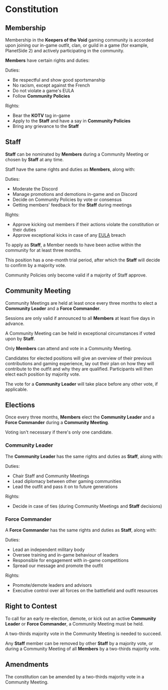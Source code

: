 # Constitution

## Membership

Membership in the **Keepers of the Void** gaming community is accorded upon joining our in-game outfit, clan, or guild in a game (for example, PlanetSide 2) and actively participating in the community.

**Members** have certain rights and duties:

Duties:

* Be respectful and show good sportsmanship
* No racism, except against the French
* Do not violate a game's EULA
* Follow **Community Policies**

Rights:

* Bear the **KOTV** tag in-game
* Apply to the **Staff** and have a say in **Community Policies**
* Bring any grievance to the **Staff**

## Staff

**Staff** can be nominated by **Members** during a Community Meeting or chosen by **Staff** at any time.

Staff have the same rights and duties as **Members**, along with:

Duties:

* Moderate the Discord
* Manage promotions and demotions in-game and on Discord
* Decide on Community Policies by vote or consensus
* Getting members' feedback for the **Staff** during meetings

Rights:

* Approve kicking out members if their actions violate the constitution or their duties
* Approve exceptional kicks in case of any [EULA](https://www.planetside2.com/eula) breach

To apply as **Staff**, a Member needs to have been active within the community for at least three months.

This position has a one-month trial period, after which the **Staff** will decide to confirm by a majority vote.

Community Policies only become valid if a majority of Staff approve.

## Community Meeting

Community Meetings are held at least once every three months to elect a **Community Leader** and a **Force Commander**.

Sessions are only valid if announced to all **Members** at least five days in advance.

A Community Meeting can be held in exceptional circumstances if voted upon by **Staff**.

Only **Members** can attend and vote in a Community Meeting.

Candidates for elected positions will give an overview of their previous contributions and gaming experience, lay out their plan on how they will contribute to the outfit and why they are qualified. Participants will then elect each position by majority vote.

The vote for a **Community Leader** will take place before any other vote, if applicable.

## Elections

Once every three months, **Members** elect the **Community Leader** and a **Force Commander** during a **Community Meeting**.

Voting isn't necessary if there's only one candidate.

### Community Leader

The **Community Leader** has the same rights and duties as **Staff**, along with:

Duties:

* Chair Staff and Community Meetings
* Lead diplomacy between other gaming communities
* Lead the outfit and pass it on to future generations

Rights:

* Decide in case of ties (during Community Meetings and **Staff** decisions)

### Force Commander

A **Force Commander** has the same rights and duties as **Staff**, along with:

Duties:

* Lead an independent military body
* Oversee training and in-game behaviour of leaders
* Responsible for engagement with in-game competitions
* Spread our message and promote the outfit

Rights:

* Promote/demote leaders and advisors
* Executive control over all forces on the battlefield and outfit resources

## Right to Contest

To call for an early re-election, demote, or kick out an active **Community Leader** or **Force Commander**, a Community Meeting must be held.

A two-thirds majority vote in the Community Meeting is needed to succeed.

Any **Staff** member can be removed by other **Staff** by a majority vote, or during a Community Meeting of all **Members** by a two-thirds majority vote.

## Amendments

The constitution can be amended by a two-thirds majority vote in a Community Meeting.
